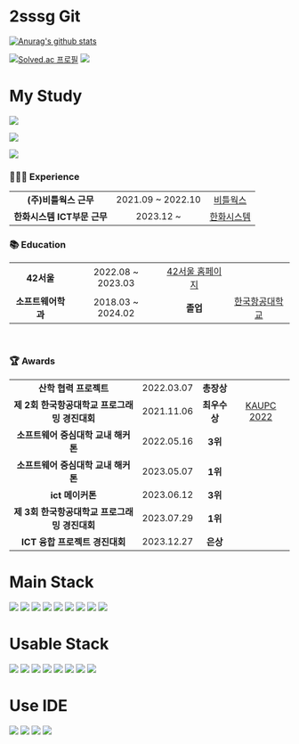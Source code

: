 # 2sssg Git



[![Anurag's github stats](https://github-readme-stats.vercel.app/api?username=2sssg&show_icons=true&theme={theme})](https://github.com/2sssg/github-readme-stats)

[![Solved.ac 프로필](http://mazassumnida.wtf/api/v2/generate_badge?boj=lsg020302)](https://solved.ac/lsg020302)
<span><img src="http://mazandi.herokuapp.com/api?handle=lsg020302&theme=warm"/></span>

# My Study
<a href="https://quixotic-kitchen-4ea.notion.site/SPRING-0c0de8566cc94befb4fb022fedbe6ce4"><img src="https://img.shields.io/badge/Spring 공부-000000?style=flat-square&logo=Notion&logoColor=white"/></a> 

<a href="https://quixotic-kitchen-4ea.notion.site/Clean-Code-dce3c89e742a4cbcaa807a63a3e05afa"><img src="https://img.shields.io/badge/클린코드 공부-000000?style=flat-square&logo=Notion&logoColor=white"/></a> 

<a href="https://quixotic-kitchen-4ea.notion.site/PHP-986a98f27f2f4887a87407ef244b21ab"><img src="https://img.shields.io/badge/PHP 공부-000000?style=flat-square&logo=Notion&logoColor=white"/></a> 

<h3>🙋🏻‍♂️ Experience</h3>
  <table>
    <tr align="center">
      <td> <b>(주)비틀웍스 근무</b> </td>
      <td> 2021.09 ~ 2022.10 </td>
      <td> <a href="https://bitlworks.com/">비틀웍스</a> </td>
      <tr align="center">
      <td> <b>한화시스템 ICT부문 근무</b> </td>
      <td> 2023.12 ~  </td>
      <td> <a href="https://www.hanwhasystems.com/kr/index.do/">한화시스템</a> </td>
  </table>

  <h3>📚 Education</h3>
  <table>
    <tr align="center">
      <td> <b> 42서울 </b> </td>
      <td> 2022.08 ~ 2023.03 </td>
      <td> <a href="https://42seoul.kr/seoul42/main/view"> 42서울 홈페이지 </a>
    <tr align="center">
      <td> <b>소프트웨어학과</b> </td>
      <td> 2018.03 ~ 2024.02 </td>
      <td> <b>졸업</b> </td>
      <td> <a href="http://www.hangkong.ac.kr/web/index.do">한국항공대학교</a>
    </tr>
  </table>
  <br>

  <h3>🏆 Awards</h3>
  <table style="text-align: center;">
    <tr align="center">
      <td> <b>산학 협력 프로젝트</b> </td>
      <td> 2022.03.07 </td>
      <td> <b>총장상</b> </td>
    </tr><tr align="center">
      <td> <b>제 2회 한국항공대학교 프로그래밍 경진대회</b> </td>
      <td> 2021.11.06 </td>
      <td> <b>최우수상</b> </td>
      <td> <a href="https://www.kaupc2022.com/">KAUPC 2022</a> </td>
    </tr><tr align="center">
      <td> <b>소프트웨어 중심대학 교내 해커톤</b> </td>
      <td> 2022.05.16 </td>
      <td> <b>3위</b> </td>
    </tr>
    <tr align="center">
      <td> <b>소프트웨어 중심대학 교내 해커톤</b> </td>
      <td> 2023.05.07 </td>
      <td> <b>1위</b> </td>
    </tr>
    <tr align="center">
      <td> <b>ict 메이커톤 </b> </td>
      <td> 2023.06.12 </td>
      <td> <b>3위</b> </td>
    </tr>
    <tr align="center">
      <td> <b>제 3회 한국항공대학교 프로그래밍 경진대회</b> </td>
      <td> 2023.07.29 </td>
      <td> <b>1위</b> </td>
    </tr>
    <tr align="center">
      <td> <b>ICT 융합 프로젝트 경진대회</b> </td>
      <td> 2023.12.27 </td>
      <td> <b>은상</b> </td>
    </tr>
  </table>


# Main Stack
<img src="https://img.shields.io/badge/Oracle-F80000?style=flat-square&logo=Oracle&logoColor=white"></a>
<img src="https://img.shields.io/badge/MySQL-4479A1?style=flat-square&logo=MySQL&logoColor=white"/></a>
<img src="https://img.shields.io/badge/MariaDB-003545?style=flat-square&logo=MariaDB&logoColor=white"/></a>
<img src="https://img.shields.io/badge/Apache-D22128?style=flat-square&logo=Apache&logoColor=white"/></a>
<img src="https://img.shields.io/badge/Flutter-02569B?style=flat-square&logo=Flutter&logoColor=white"/></a>
<img src="https://img.shields.io/badge/Java-007396?style=flat-square&logo=Java&logoColor=white"/></a> 
<img src="https://img.shields.io/badge/Spring-6DB33F?style=flat-square&logo=Spring&logoColor=white"/></a>
<img src="https://img.shields.io/badge/Spring Boot-6DB33F?style=flat-square&logo=Spring Boot&logoColor=white"/></a>
<img src="https://img.shields.io/badge/Spring Security-6DB33F?style=flat-square&logo=Spring Security&logoColor=white"/></a>


# Usable Stack
<img src="https://img.shields.io/badge/Python-3776AB?style=flat-square&logo=Python&logoColor=white"/></a>
<img src="https://img.shields.io/badge/C++-00599C?style=flat-square&logo=C++&logoColor=white"/></a>
<img src="https://img.shields.io/badge/Selenium-43B02A?style=flat-square&logo=Selenium&logoColor=white"/></a>
<img src="https://img.shields.io/badge/jQuery-007396?style=flat-square&logo=jQuery&logoColor=white"/></a>
<img src="https://img.shields.io/badge/Dart-0175C2?style=flat-square&logo=Dart&logoColor=white"/></a>
<img src="https://img.shields.io/badge/HTML5-E34F26?style=flat-square&logo=HTML5&logoColor=white"/></a>
<img src="https://img.shields.io/badge/CSS3-1572B6?style=flat-square&logo=CSS3&logoColor=white"/></a>
<img src="https://img.shields.io/badge/PHP-777BB4?style=flat-square&logo=PHP&logoColor=white"/></a>


# Use IDE
<img src="https://img.shields.io/badge/IntelliJ IDEA-000000?style=flat-square&logo=IntelliJ IDEA&logoColor=white"/></a>
<img src="https://img.shields.io/badge/Eclipse IDE-2C2255?style=flat-square&logo=Eclipse IDE&logoColor=white"/></a>
<img src="https://img.shields.io/badge/Android Studio-3DDC84?style=flat-square&logo=Android Studio&logoColor=white"/></a>
<img src="https://img.shields.io/badge/Visual Studio Code-007ACC?style=flat-square&logo=Visual Studio Code&logoColor=white"/></a>

